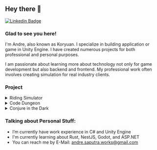 ## Hey there 👋

[![Linkedin Badge](https://img.shields.io/badge/LinkedIn-0077B5?style=for-the-badge&logo=linkedin&logoColor=white)](https://www.linkedin.com/in/andre-saputra-6b1546170/)

### Glad to see you here!

I'm Andre, also known as Koryuan. I specialize in building application or game in Unity Engine. I have created numerous projects for both professional and personal purposes.

I am passionate about learning more about technology not only for game development but also backend and frontend. My professional work often involves creating simulation for real industry clients.

### Project
<details>
  <summary>Riding Simulator</summary>
  <table>
    <td valign="center", halign="center"><p>A simulation project for Riding a bike in VR and PC</p>
    <td align="center">
      <div>
        <img src="https://github.com/Koryuan/Koryuan/blob/main/Riding%20Simulation.webp">
        <a href="">  More Info </a>
      </div>
  </table>
</details>

<details>
  <summary>Code Dungeon</summary>
</details>

<details>
  <summary>Conjure in the Dark</summary>
</details>

### Talking about Personal Stuff:

- I’m currently have work experience in C# and Unity Engine
- I'm currently learning about Rust, NestJS, Godot, and ASP.NET
- You can reach me by E-Mail: andre.saputra.works@gmail.com
